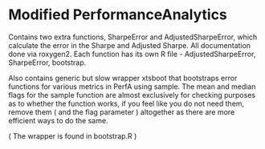 # Modified PerformanceAnalytics

Contains two extra functions, SharpeError and AdjustedSharpeError, which calculate the error in the Sharpe and Adjusted Sharpe. All documentation done via roxygen2. Each function has its own R file - AdjustedSharpeError, SharpeError, bootstrap.

Also contains generic but slow wrapper xtsboot that bootstraps error functions for various metrics in PerfA using sample. The mean and median flags for the sample function are almost exclusively for checking purposes as to whether the function works, if you feel like you do not need them, remove them ( and the flag parameter ) altogether as there are more efficient ways to do the same.

( The wrapper is found in bootstrap.R )
